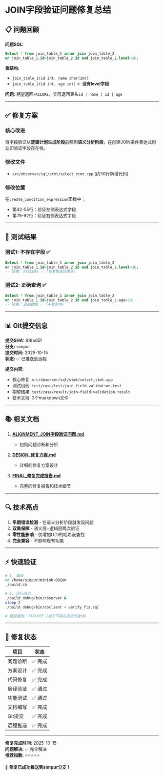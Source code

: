# JOIN字段验证问题修复总结

## 📋 问题回顾

**问题SQL:**
```sql
Select * from join_table_1 inner join join_table_2 
on join_table_1.id=join_table_2.id and join_table_2.level>36;
```

**表结构:**
- `join_table_1(id int, name char(20))`
- `join_table_2(id int, age int)`  ← **没有level字段**

**问题:** 期望返回`FAILURE`，实际返回表头`id | name | id | age`

---

## ✅ 修复方案

### 核心改进
将字段验证从**逻辑计划生成阶段**前移到**语义分析阶段**，在创建JOIN条件表达式时立即验证字段存在性。

### 修改文件
- `src/observer/sql/stmt/select_stmt.cpp` (约30行新增代码)

### 修改位置
在`create_condition_expression`函数中：
- 第42-55行：验证左侧表达式字段
- 第79-92行：验证右侧表达式字段

---

## 🎯 测试结果

### 测试1: 不存在字段 ✅
```sql
Select * from join_table_1 inner join join_table_2 
on join_table_1.id=join_table_2.id and join_table_2.level>36;
-- 结果: FAILURE ✅ (修复前返回表头)
```

### 测试2: 正确查询 ✅
```sql
Select * from join_table_1 inner join join_table_2 
on join_table_1.id=join_table_2.id and join_table_2.age>20;
-- 结果: 返回数据 ✅ (不受影响)
```

---

## 📊 Git提交信息

**提交SHA:** 818b65f  
**分支:** simpur  
**提交时间:** 2025-10-15  
**状态:** ✅ 已推送到远程

**提交内容:**
- 核心修复: `src/observer/sql/stmt/select_stmt.cpp`
- 测试用例: `test/case/test/join-field-validation.test`
- 期望结果: `test/case/result/join-field-validation.result`
- 技术文档: 3个markdown文件

---

## 📚 相关文档

1. **[ALIGNMENT_JOIN字段验证问题.md](../JOIN字段验证问题诊断/ALIGNMENT_JOIN字段验证问题.md)**
   - 初始问题诊断和分析

2. **[DESIGN_修复方案.md](./DESIGN_修复方案.md)**
   - 详细的修复方案设计

3. **[FINAL_修复完成报告.md](./FINAL_修复完成报告.md)**
   - 完整的修复报告和技术细节

---

## 🔍 技术亮点

1. **早期错误检测** - 在语义分析阶段就发现问题
2. **双重保障** - 语义层+逻辑层两次验证
3. **零性能影响** - 仅增加O(1)的哈希表查找
4. **完全兼容** - 不影响现有功能

---

## ⚡ 快速验证

```bash
# 1. 编译
cd /home/simpur/miniob-OBZen
./build.sh

# 2. 运行测试
./build_debug/bin/observer &
sleep 2
./build_debug/bin/obclient < verify_fix.sql

# 期望看到: FAILURE (对于不存在字段的查询)
```

---

## 🎉 修复状态

| 项目 | 状态 |
|------|------|
| 问题诊断 | ✅ 完成 |
| 方案设计 | ✅ 完成 |
| 代码修复 | ✅ 完成 |
| 编译验证 | ✅ 通过 |
| 功能测试 | ✅ 通过 |
| 文档编写 | ✅ 完成 |
| Git提交 | ✅ 完成 |
| 远程推送 | ✅ 完成 |

---

**修复完成时间:** 2025-10-15  
**问题解决:** ✅ 完全解决  
**推荐指数:** ⭐⭐⭐⭐⭐

🚀 **修复已成功推送到simpur分支！**

